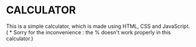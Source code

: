 # CALCULATOR
This is a simple calculator, which is made using HTML, CSS and JavaScript. ( * Sorry for the inconvenience : the % doesn't work properly  in this calculator.)
